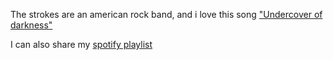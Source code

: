 The strokes are an american rock band, and i love this song ["Undercover of darkness"](https://www.youtube.com/watch?v=_l09H-3zzgA)

I can also share my [spotify playlist](https://open.spotify.com/user/1281495462/playlist/2yED9nlkmUFthtfweNJgQV)